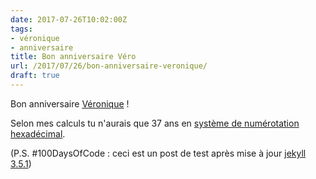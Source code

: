 ```yaml
---
date: 2017-07-26T10:02:00Z
tags:
- véronique
- anniversaire
title: Bon anniversaire Véro
url: /2017/07/26/bon-anniversaire-veronique/
draft: true
---
```


Bon anniversaire [Véronique](http://ducamp.me/V%C3%A9ronique_Ducamp) ! 

Selon mes calculs tu n'aurais que 37 ans en [système de numérotation hexadécimal](https://fr.wikipedia.org/wiki/Syst%C3%A8me_hexad%C3%A9cimal).


(P.S. #100DaysOfCode : ceci est un post de test après mise à jour [jekyll 3.5.1](https://jekyllrb.com/news/))